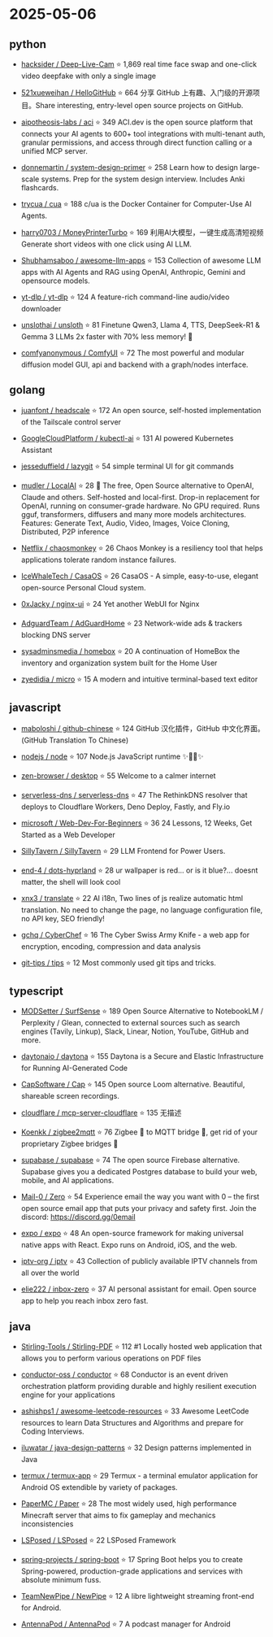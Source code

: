 # 2025-05-06

## python

* [hacksider / Deep-Live-Cam](https://github.com/hacksider/Deep-Live-Cam) ⭐ 1,869
  real time face swap and one-click video deepfake with only a single image

* [521xueweihan / HelloGitHub](https://github.com/521xueweihan/HelloGitHub) ⭐ 664
  分享 GitHub 上有趣、入门级的开源项目。Share interesting, entry-level open source projects on GitHub.

* [aipotheosis-labs / aci](https://github.com/aipotheosis-labs/aci) ⭐ 349
  ACI.dev is the open source platform that connects your AI agents to 600+ tool integrations with multi-tenant auth, granular permissions, and access through direct function calling or a unified MCP server.

* [donnemartin / system-design-primer](https://github.com/donnemartin/system-design-primer) ⭐ 258
  Learn how to design large-scale systems. Prep for the system design interview. Includes Anki flashcards.

* [trycua / cua](https://github.com/trycua/cua) ⭐ 188
  c/ua is the Docker Container for Computer-Use AI Agents.

* [harry0703 / MoneyPrinterTurbo](https://github.com/harry0703/MoneyPrinterTurbo) ⭐ 169
  利用AI大模型，一键生成高清短视频 Generate short videos with one click using AI LLM.

* [Shubhamsaboo / awesome-llm-apps](https://github.com/Shubhamsaboo/awesome-llm-apps) ⭐ 153
  Collection of awesome LLM apps with AI Agents and RAG using OpenAI, Anthropic, Gemini and opensource models.

* [yt-dlp / yt-dlp](https://github.com/yt-dlp/yt-dlp) ⭐ 124
  A feature-rich command-line audio/video downloader

* [unslothai / unsloth](https://github.com/unslothai/unsloth) ⭐ 81
  Finetune Qwen3, Llama 4, TTS, DeepSeek-R1 & Gemma 3 LLMs 2x faster with 70% less memory! 🦥

* [comfyanonymous / ComfyUI](https://github.com/comfyanonymous/ComfyUI) ⭐ 72
  The most powerful and modular diffusion model GUI, api and backend with a graph/nodes interface.


## golang

* [juanfont / headscale](https://github.com/juanfont/headscale) ⭐ 172
  An open source, self-hosted implementation of the Tailscale control server

* [GoogleCloudPlatform / kubectl-ai](https://github.com/GoogleCloudPlatform/kubectl-ai) ⭐ 131
  AI powered Kubernetes Assistant

* [jesseduffield / lazygit](https://github.com/jesseduffield/lazygit) ⭐ 54
  simple terminal UI for git commands

* [mudler / LocalAI](https://github.com/mudler/LocalAI) ⭐ 28
  🤖 The free, Open Source alternative to OpenAI, Claude and others. Self-hosted and local-first. Drop-in replacement for OpenAI, running on consumer-grade hardware. No GPU required. Runs gguf, transformers, diffusers and many more models architectures. Features: Generate Text, Audio, Video, Images, Voice Cloning, Distributed, P2P inference

* [Netflix / chaosmonkey](https://github.com/Netflix/chaosmonkey) ⭐ 26
  Chaos Monkey is a resiliency tool that helps applications tolerate random instance failures.

* [IceWhaleTech / CasaOS](https://github.com/IceWhaleTech/CasaOS) ⭐ 26
  CasaOS - A simple, easy-to-use, elegant open-source Personal Cloud system.

* [0xJacky / nginx-ui](https://github.com/0xJacky/nginx-ui) ⭐ 24
  Yet another WebUI for Nginx

* [AdguardTeam / AdGuardHome](https://github.com/AdguardTeam/AdGuardHome) ⭐ 23
  Network-wide ads & trackers blocking DNS server

* [sysadminsmedia / homebox](https://github.com/sysadminsmedia/homebox) ⭐ 20
  A continuation of HomeBox the inventory and organization system built for the Home User

* [zyedidia / micro](https://github.com/zyedidia/micro) ⭐ 15
  A modern and intuitive terminal-based text editor


## javascript

* [maboloshi / github-chinese](https://github.com/maboloshi/github-chinese) ⭐ 124
  GitHub 汉化插件，GitHub 中文化界面。 (GitHub Translation To Chinese)

* [nodejs / node](https://github.com/nodejs/node) ⭐ 107
  Node.js JavaScript runtime ✨🐢🚀✨

* [zen-browser / desktop](https://github.com/zen-browser/desktop) ⭐ 55
  Welcome to a calmer internet

* [serverless-dns / serverless-dns](https://github.com/serverless-dns/serverless-dns) ⭐ 47
  The RethinkDNS resolver that deploys to Cloudflare Workers, Deno Deploy, Fastly, and Fly.io

* [microsoft / Web-Dev-For-Beginners](https://github.com/microsoft/Web-Dev-For-Beginners) ⭐ 36
  24 Lessons, 12 Weeks, Get Started as a Web Developer

* [SillyTavern / SillyTavern](https://github.com/SillyTavern/SillyTavern) ⭐ 29
  LLM Frontend for Power Users.

* [end-4 / dots-hyprland](https://github.com/end-4/dots-hyprland) ⭐ 28
  ur wallpaper is red... or is it blue?... doesnt matter, the shell will look cool

* [xnx3 / translate](https://github.com/xnx3/translate) ⭐ 22
  AI i18n, Two lines of js realize automatic html translation. No need to change the page, no language configuration file, no API key, SEO friendly!

* [gchq / CyberChef](https://github.com/gchq/CyberChef) ⭐ 16
  The Cyber Swiss Army Knife - a web app for encryption, encoding, compression and data analysis

* [git-tips / tips](https://github.com/git-tips/tips) ⭐ 12
  Most commonly used git tips and tricks.


## typescript

* [MODSetter / SurfSense](https://github.com/MODSetter/SurfSense) ⭐ 189
  Open Source Alternative to NotebookLM / Perplexity / Glean, connected to external sources such as search engines (Tavily, Linkup), Slack, Linear, Notion, YouTube, GitHub and more.

* [daytonaio / daytona](https://github.com/daytonaio/daytona) ⭐ 155
  Daytona is a Secure and Elastic Infrastructure for Running AI-Generated Code

* [CapSoftware / Cap](https://github.com/CapSoftware/Cap) ⭐ 145
  Open source Loom alternative. Beautiful, shareable screen recordings.

* [cloudflare / mcp-server-cloudflare](https://github.com/cloudflare/mcp-server-cloudflare) ⭐ 135
  无描述

* [Koenkk / zigbee2mqtt](https://github.com/Koenkk/zigbee2mqtt) ⭐ 76
  Zigbee 🐝 to MQTT bridge 🌉, get rid of your proprietary Zigbee bridges 🔨

* [supabase / supabase](https://github.com/supabase/supabase) ⭐ 74
  The open source Firebase alternative. Supabase gives you a dedicated Postgres database to build your web, mobile, and AI applications.

* [Mail-0 / Zero](https://github.com/Mail-0/Zero) ⭐ 54
  Experience email the way you want with 0 – the first open source email app that puts your privacy and safety first. Join the discord: https://discord.gg/0email

* [expo / expo](https://github.com/expo/expo) ⭐ 48
  An open-source framework for making universal native apps with React. Expo runs on Android, iOS, and the web.

* [iptv-org / iptv](https://github.com/iptv-org/iptv) ⭐ 43
  Collection of publicly available IPTV channels from all over the world

* [elie222 / inbox-zero](https://github.com/elie222/inbox-zero) ⭐ 37
  AI personal assistant for email. Open source app to help you reach inbox zero fast.


## java

* [Stirling-Tools / Stirling-PDF](https://github.com/Stirling-Tools/Stirling-PDF) ⭐ 112
  #1 Locally hosted web application that allows you to perform various operations on PDF files

* [conductor-oss / conductor](https://github.com/conductor-oss/conductor) ⭐ 68
  Conductor is an event driven orchestration platform providing durable and highly resilient execution engine for your applications

* [ashishps1 / awesome-leetcode-resources](https://github.com/ashishps1/awesome-leetcode-resources) ⭐ 33
  Awesome LeetCode resources to learn Data Structures and Algorithms and prepare for Coding Interviews.

* [iluwatar / java-design-patterns](https://github.com/iluwatar/java-design-patterns) ⭐ 32
  Design patterns implemented in Java

* [termux / termux-app](https://github.com/termux/termux-app) ⭐ 29
  Termux - a terminal emulator application for Android OS extendible by variety of packages.

* [PaperMC / Paper](https://github.com/PaperMC/Paper) ⭐ 28
  The most widely used, high performance Minecraft server that aims to fix gameplay and mechanics inconsistencies

* [LSPosed / LSPosed](https://github.com/LSPosed/LSPosed) ⭐ 22
  LSPosed Framework

* [spring-projects / spring-boot](https://github.com/spring-projects/spring-boot) ⭐ 17
  Spring Boot helps you to create Spring-powered, production-grade applications and services with absolute minimum fuss.

* [TeamNewPipe / NewPipe](https://github.com/TeamNewPipe/NewPipe) ⭐ 12
  A libre lightweight streaming front-end for Android.

* [AntennaPod / AntennaPod](https://github.com/AntennaPod/AntennaPod) ⭐ 7
  A podcast manager for Android


